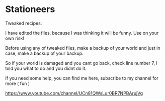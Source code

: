 # Stationeers

Tweaked recipes:

I have edited the files, because I was thinking it will be funny. Use on your own risk!

Before using any of tweaked files, make a backup of your world and just in case, make a backup of your backup.

So if your world is damaged and you cant go back, check line number 7, I told you what to do and you didnt do it.

If you need some help, you can find me here, subscribe to my channel for more ( fun )

https://www.youtube.com/channel/UCn81QWsLur0BR7NPBArujVg
